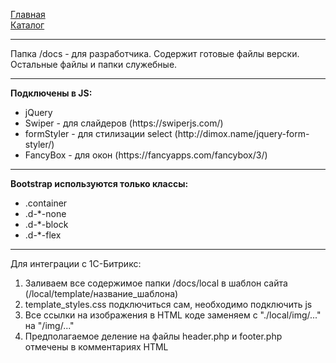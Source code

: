 <a href="https://brekot.github.io/pol-webpack/index.html">Главная</a><br>
<a href="https://brekot.github.io/pol-webpack/catalog.html">Каталог</a><br>

<hr>

Папка /docs - для разработчика. Содержит готовые файлы верски. Остальные файлы и папки служебные.

<hr>

<b>Подключены в JS:</b><br>
<ul>
    <li>jQuery</li>
    <li>Swiper - для слайдеров (https://swiperjs.com/)</li>
    <li>formStyler - для стилизации select (http://dimox.name/jquery-form-styler/)</li>
    <li>FancyBox - для окон (https://fancyapps.com/fancybox/3/)</li>
</ul>

<hr>

<b>Bootstrap используются только классы:</b><br>
<ul>
    <li>.container</li>
    <li>.d-*-none</li>
    <li>.d-*-block</li>
    <li>.d-*-flex</li>
</ul>

<hr>
Для интеграции с 1С-Битрикс:
<ol>
    <li>Заливаем все содержимое папки /docs/local в шаблон сайта (/local/template/название_шаблона)</li>
    <li>template_styles.css подключиться сам, необходимо подключить js</li>
    <li>Все ссылки на изображения в HTML коде заменяем с "./local/img/..." на "<?=SITE_TEMPLATE_PATH?>/img/..."</li>
    <li>Предполагаемое деление на файлы header.php и footer.php отмечены в комментариях HTML</li>
</ol>
